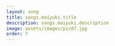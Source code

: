 ```yaml
---
layout: song
title: songs.maiyuki.title
description: songs.maiyuki.description
image: assets/images/pic07.jpg
order: 7
---
```



